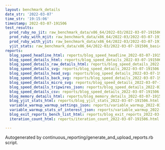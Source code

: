 ```yaml
---
layout: benchmark_details
date_str: '2022-03-07'
time_str: '19:15:06'
timestamp: 2022-03-07-191506
test_results:
  prod_ruby_no_jit: raw_benchmark_data/x86_64/2022-03/2022-03-07-191506_basic_benchmark_prod_ruby_no_jit.json
  prod_ruby_with_mjit: raw_benchmark_data/x86_64/2022-03/2022-03-07-191506_basic_benchmark_prod_ruby_with_mjit.json
  prod_ruby_with_yjit: raw_benchmark_data/x86_64/2022-03/2022-03-07-191506_basic_benchmark_prod_ruby_with_yjit.json
  yjit_stats: raw_benchmark_data/x86_64/2022-03/2022-03-07-191506_basic_benchmark_yjit_stats.json
reports:
  blog_speed_headline_html: reports/blog_speed_headline_2022-03-07-191506.html
  blog_speed_details_html: reports/blog_speed_details_2022-03-07-191506.html
  blog_speed_details_raw_details_html: reports/blog_speed_details_2022-03-07-191506.raw_details.html
  blog_speed_details_svg: reports/blog_speed_details_2022-03-07-191506.svg
  blog_speed_details_head_svg: reports/blog_speed_details_2022-03-07-191506.head.svg
  blog_speed_details_back_svg: reports/blog_speed_details_2022-03-07-191506.back.svg
  blog_speed_details_micro_svg: reports/blog_speed_details_2022-03-07-191506.micro.svg
  blog_speed_details_tripwires_json: reports/blog_speed_details_2022-03-07-191506.tripwires.json
  blog_speed_details_csv: reports/blog_speed_details_2022-03-07-191506.csv
  blog_memory_details_html: reports/blog_memory_details_2022-03-07-191506.html
  blog_yjit_stats_html: reports/blog_yjit_stats_2022-03-07-191506.html
  variable_warmup_warmup_settings_json: reports/variable_warmup_2022-03-07-191506.warmup_settings.json
  variable_warmup_stats_of_interest_json: reports/variable_warmup_2022-03-07-191506.stats_of_interest.json
  blog_exit_reports_bench_list_html: reports/blog_exit_reports_2022-03-07-191506.bench_list.html
  iteration_count_html: reports/iteration_count_2022-03-07-191506.html

---
```

Autogenerated by continuous_reporting/generate_and_upload_reports.rb script.
